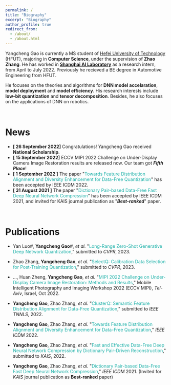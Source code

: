 ```yaml
---
permalink: /
title: "Biography"
excerpt: "Biography"
author_profile: true
redirect_from: 
  - /about/
  - /about.html
---
```


Yangcheng Gao is currently a MS student of [Hefei University of Technology](https://en.hfut.edu.cn/) (HFUT), majoring in **Computer Science**, under the supervision of **Zhao Zhang**. He has worked in [**Shanghai AI Laboratory**](https://www.shlab.org.cn/) as a research intern, from April to July 2022. Previously he recieved a BE degree in Automotive Engineering from HFUT. 

He focuses on the theories and algorithms for **DNN model accelaration**, **model deployment** and **model efficiency**. His research interests include **low-bit quantization** and **tensor decomposition**. Besides, he also focuses on the applications of DNN on robotics.

<br/>

News
======

- **[ 26 September 2022]** Congratulations! Yangcheng Gao received **National Scholarship**.
- **[ 15 September 2022]** ECCV MIPI 2022 Challenge on Under-Display Camera Image Restoration results are released now. Our team got ***Fifth Place***!
- **[ 1 September 2022 ]** The paper "<font color=LightSeaGreen>Towards Feature Distribution Alignment and Diversity Enhancement for Data-Free Quantization</font>" has been accepted by IEEE ICDM 2022.
- **[ 31 August 2021 ]** The paper "<font color=LightSeaGreen>Dictionary Pair-based Data-Free Fast Deep Neural Network Compression</font>" has been accepted by IEEE ICDM 2021, and invited for KAIS journal publication as "***Best-ranked***" paper.

<br/>

Publications
======

  * Yan Luo#, **Yangcheng Gao**#, *et al.* "<font color=LightSeaGreen>Long-Range Zero-Shot Generative Deep Network Quantization</font>," submitted to *CVPR*, 2023.
    
  * Zhao Zhang, **Yangcheng Gao**, *et al.* "<font color=LightSeaGreen>SelectQ: Calibration Data Selection for Post-Training Quantization</font>," submitted to *CVPR*, 2023.
    
  * …, Huan Zheng, **Yangcheng Gao**, *et al.* "<font color=LightSeaGreen>MIPI 2022 Challenge on Under-Display Camera Image Restoration: Methods and Results</font>," Mobile Intelligent Photography and Imaging Workshop 2022 (ECCV MIPI), *Tel-Aviv*, Israel, Oct 2022.
    
  * **Yangcheng Gao**, Zhao Zhang, *et al.* "<font color=LightSeaGreen>ClusterQ: Semantic Feature Distribution Alignment for Data-Free Quantization</font>," submitted to *IEEE TNNLS*, 2022.
    
  * **Yangcheng Gao**, Zhao Zhang, *et al.* "<font color=LightSeaGreen>Towards Feature Distribution Alignment and Diversity Enhancement for Data-Free Quantization</font>," *IEEE ICDM* 2022.
    
  * **Yangcheng Gao**, Zhao Zhang, *et al.* "<font color=LightSeaGreen>Fast and Effective Data-Free Deep Neural Network Compression by Dictionary Pair-Driven Reconstruction</font>," submitted to *KAIS*, 2022. 
    
  * **Yangcheng Gao**, Zhao Zhang, *et al.* "<font color=LightSeaGreen>Dictionary Pair-based Data-Free Fast Deep Neural Network Compression</font>," *IEEE ICDM* 2021. (Invited for *KAIS* journal publication as **Best-ranked** paper)